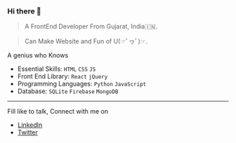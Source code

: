 ### Hi there 👋

> A FrontEnd Developer From Gujarat, India🇮🇳.

> Can Make Website and Fun of U(☞ﾟヮﾟ)☞.

 A genius who Knows
- Essential Skills: `HTML` `CSS` `JS`
- Front End Library: `React` `jQuery`
- Programming Languages: `Python` `JavaScript`
- Database: `SQLite` `Firebase` `MongoDB`

---
Fill like to talk, Connect with me on
- [LinkedIn](https://www.linkedin.com/in/mekanhaji/)
- [Twitter](https://twitter.com/mekanhaji)
